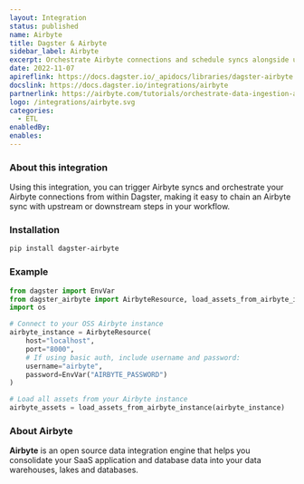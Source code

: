 ```yaml
---
layout: Integration
status: published
name: Airbyte
title: Dagster & Airbyte
sidebar_label: Airbyte
excerpt: Orchestrate Airbyte connections and schedule syncs alongside upstream or downstream dependencies.
date: 2022-11-07
apireflink: https://docs.dagster.io/_apidocs/libraries/dagster-airbyte
docslink: https://docs.dagster.io/integrations/airbyte
partnerlink: https://airbyte.com/tutorials/orchestrate-data-ingestion-and-transformation-pipelines
logo: /integrations/airbyte.svg
categories:
  - ETL
enabledBy:
enables:
---
```


### About this integration

Using this integration, you can trigger Airbyte syncs and orchestrate your Airbyte connections from within Dagster, making it easy to chain an Airbyte sync with upstream or downstream steps in your workflow.

### Installation

```bash
pip install dagster-airbyte
```

### Example

```python
from dagster import EnvVar
from dagster_airbyte import AirbyteResource, load_assets_from_airbyte_instance
import os

# Connect to your OSS Airbyte instance
airbyte_instance = AirbyteResource(
    host="localhost",
    port="8000",
    # If using basic auth, include username and password:
    username="airbyte",
    password=EnvVar("AIRBYTE_PASSWORD")
)

# Load all assets from your Airbyte instance
airbyte_assets = load_assets_from_airbyte_instance(airbyte_instance)

```

### About Airbyte

**Airbyte** is an open source data integration engine that helps you consolidate your SaaS application and database data into your data warehouses, lakes and databases.
